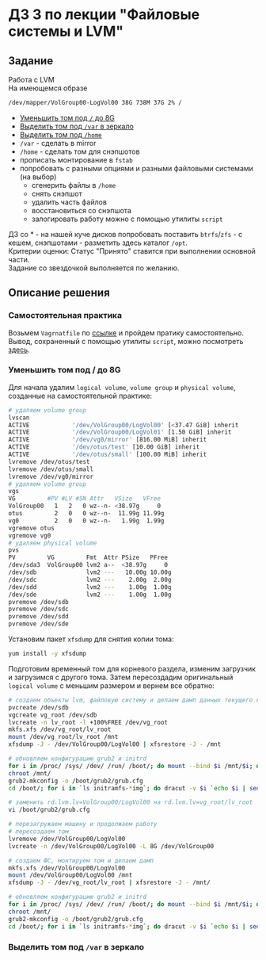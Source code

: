 # ДЗ 3 по лекции "Файловые системы и LVM"

## Задание
Работа с LVM\
На имеющемся образе
```bash
/dev/mapper/VolGroup00-LogVol00 38G 738M 37G 2% /
```
* [Уменьшить том под `/` до 8G](#root)
* [Выделить том под `/var` в зеркало](#var)
* [Выделить том под `/home`](#home)
* `/var` - сделать в mirror
* `/home` - сделать том для снэпшотов
* прописать монтирование в `fstab`
* попробовать с разными опциями и разными файловыми системами (на выбор)
    * сгенерить файлы в `/home`
    * снять снэпшот
    * удалить часть файлов
    * восстановиться со снэпшота
    * залогировать работу можно с помощью утилиты `script`

ДЗ со * -  на нашей куче дисков попробовать поставить `btrfs`/`zfs` - с кешем, снэпшотами - разметить здесь каталог `/opt`.\
Критерии оценки: Статус "Принято" ставится при выполнении основной части.\
Задание со звездочкой выполняется по желанию.

## Описание решения
### Самостоятельная практика
Возьмем `Vagrnatfile` по [ссылке](https://gitlab.com/otus_linux/stands-03-lvm.git) и пройдем пратику самостоятельно. Вывод, сохраненный с помощью утилиты `script`, можно посмотреть [здесь](practice.md).

### Уменьшить том под / до 8G <a name="root"></a>
Для начала удалим `logical volume`, `volume group` и `physical volume`, созданные на самостоятельной практике:
```bash
# удаляем volume group
lvscan
ACTIVE            '/dev/VolGroup00/LogVol00' [<37.47 GiB] inherit
ACTIVE            '/dev/VolGroup00/LogVol01' [1.50 GiB] inherit
ACTIVE            '/dev/vg0/mirror' [816.00 MiB] inherit
ACTIVE            '/dev/otus/test' [10.00 GiB] inherit
ACTIVE            '/dev/otus/small' [100.00 MiB] inherit
lvremove /dev/otus/test
lvremove /dev/otus/small
lvremove /dev/vg0/mirror
# удаляем volume group
vgs
VG         #PV #LV #SN Attr   VSize   VFree
VolGroup00   1   2   0 wz--n- <38.97g     0
otus         2   0   0 wz--n-  11.99g 11.99g
vg0          2   0   0 wz--n-   1.99g  1.99g
vgremove otus
vgremove vg0
# удаляем physical volume
pvs
PV         VG         Fmt  Attr PSize   PFree
/dev/sda3  VolGroup00 lvm2 a--  <38.97g     0
/dev/sdb              lvm2 ---   10.00g 10.00g
/dev/sdc              lvm2 ---    2.00g  2.00g
/dev/sdd              lvm2 ---    1.00g  1.00g
/dev/sde              lvm2 ---    1.00g  1.00g
pvremove /dev/sdb
pvremove /dev/sdc
pvremove /dev/sdd
pvremove /dev/sde
```
Установим пакет `xfsdump`  для снятия копии тома:
```bash
yum install -y xfsdump
```
Подготовим временный том для корневого раздела, изменим загрузчик и загрузимся с другого тома. Затем пересоздадим оригинальный `logical volume` с меньшим размером и вернем все обратно:
```bash
# создаем объекты lvm, файловую систему и делаем дамп данных текущего корневого раздела
pvcreate /dev/sdb
vgcreate vg_root /dev/sdb
lvcreate -n lv_root -l +100%FREE /dev/vg_root
mkfs.xfs /dev/vg_root/lv_root
mount /dev/vg_root/lv_root /mnt
xfsdump -J - /dev/VolGroup00/LogVol00 | xfsrestore -J - /mnt

# обновляем конфигурацию grub2 и initrd
for i in /proc/ /sys/ /dev/ /run/ /boot/; do mount --bind $i /mnt/$i; done
chroot /mnt/
grub2-mkconfig -o /boot/grub2/grub.cfg
cd /boot/; for i in `ls initramfs-*img`; do dracut -v $i `echo $i | sed "s/initramfs-//g;s/.img//g"` --force; done

# заменить rd.lvm.lv=VolGroup00/LogVol00 на rd.lvm.lv=vg_root/lv_root
vi /boot/grub2/grub.cfg

# перезагружаем машину и продолжаем работу
# пересоздаем том
lvremove /dev/VolGroup00/LogVol00
lvcreate -n /dev/VolGroup00/LogVol00 -L 8G /dev/VolGroup00

# создаем ФС, монтируем том и делаем дамп
mkfs.xfs /dev/VolGroup00/LogVol00
mount /dev/VolGroup00/LogVol00 /mnt
xfsdump -J - /dev/vg_root/lv_root | xfsrestore -J - /mnt/

# обновляем конфигурацию grub2 и initrd
for i in /proc/ /sys/ /dev/ /run/ /boot/; do mount --bind $i /mnt/$i; done
chroot /mnt/
grub2-mkconfig -o /boot/grub2/grub.cfg
cd /boot/; for i in `ls initramfs-*img`; do dracut -v $i `echo $i | sed "s/initramfs-//g;s/.img//g"` --force; done
```

### Выделить том под `/var` в зеркало <a name="var"></a>